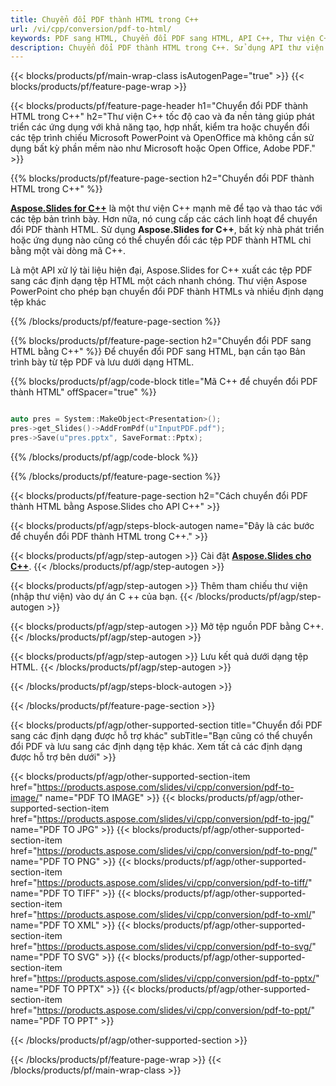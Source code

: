 ```yaml
---
title: Chuyển đổi PDF thành HTML trong C++
url: /vi/cpp/conversion/pdf-to-html/
keywords: PDF sang HTML, Chuyển đổi PDF sang HTML, API C++, Thư viện C++, PDF, HTML
description: Chuyển đổi PDF thành HTML trong C++. Sử dụng API thư viện C++ để chuyển đổi tệp PDF thành tệp HTML
---
```


{{< blocks/products/pf/main-wrap-class isAutogenPage="true" >}}
{{< blocks/products/pf/feature-page-wrap >}}

{{< blocks/products/pf/feature-page-header h1="Chuyển đổi PDF thành HTML trong C++" h2="Thư viện C++ tốc độ cao và đa nền tảng giúp phát triển các ứng dụng với khả năng tạo, hợp nhất, kiểm tra hoặc chuyển đổi các tệp trình chiếu Microsoft PowerPoint và OpenOffice mà không cần sử dụng bất kỳ phần mềm nào như Microsoft hoặc Open Office, Adobe PDF." >}}

{{% blocks/products/pf/feature-page-section h2="Chuyển đổi PDF thành HTML trong C++" %}}

[**Aspose.Slides for C++**](https://products.aspose.com/slides/vi/cpp/) là một thư viện C++ mạnh mẽ để tạo và thao tác với các tệp bản trình bày. Hơn nữa, nó cung cấp các cách linh hoạt để chuyển đổi PDF thành HTML. Sử dụng **Aspose.Slides for C++**, bất kỳ nhà phát triển hoặc ứng dụng nào cũng có thể chuyển đổi các tệp PDF thành HTML chỉ bằng một vài dòng mã C++.

Là một API xử lý tài liệu hiện đại, Aspose.Slides for C++ xuất các tệp PDF sang các định dạng tệp HTML một cách nhanh chóng. Thư viện Aspose PowerPoint cho phép bạn chuyển đổi PDF thành HTMLs và nhiều định dạng tệp khác

{{% /blocks/products/pf/feature-page-section %}}

{{% blocks/products/pf/feature-page-section  h2="Chuyển đổi PDF sang HTML bằng C++" %}}
Để chuyển đổi PDF sang HTML, bạn cần tạo Bản trình bày từ tệp PDF và lưu dưới dạng HTML.

{{% blocks/products/pf/agp/code-block title="Mã C++ để chuyển đổi PDF thành HTML" offSpacer="true" %}}

```cpp

auto pres = System::MakeObject<Presentation>();
pres->get_Slides()->AddFromPdf(u"InputPDF.pdf");
pres->Save(u"pres.pptx", SaveFormat::Pptx);

```


{{% /blocks/products/pf/agp/code-block %}}

{{% /blocks/products/pf/feature-page-section %}}

{{< blocks/products/pf/feature-page-section  h2="Cách chuyển đổi PDF thành HTML bằng Aspose.Slides cho API C++" >}}

{{< blocks/products/pf/agp/steps-block-autogen name="Đây là các bước để chuyển đổi PDF thành HTML trong C++." >}}

{{< blocks/products/pf/agp/step-autogen >}}
Cài đặt [**Aspose.Slides cho C++**](https://products.aspose.com/slides/vi/cpp/).
{{< /blocks/products/pf/agp/step-autogen >}}

{{< blocks/products/pf/agp/step-autogen >}}
Thêm tham chiếu thư viện (nhập thư viện) vào dự án C ++ của bạn.
{{< /blocks/products/pf/agp/step-autogen >}}

{{< blocks/products/pf/agp/step-autogen >}}
Mở tệp nguồn PDF bằng C++.
{{< /blocks/products/pf/agp/step-autogen >}}

{{< blocks/products/pf/agp/step-autogen >}}
Lưu kết quả dưới dạng tệp HTML.
{{< /blocks/products/pf/agp/step-autogen >}}

{{< /blocks/products/pf/agp/steps-block-autogen >}}

{{< /blocks/products/pf/feature-page-section >}}

{{< blocks/products/pf/agp/other-supported-section title="Chuyển đổi PDF sang các định dạng được hỗ trợ khác" subTitle="Bạn cũng có thể chuyển đổi PDF và lưu sang các định dạng tệp khác. Xem tất cả các định dạng được hỗ trợ bên dưới" >}}

{{< blocks/products/pf/agp/other-supported-section-item href="https://products.aspose.com/slides/vi/cpp/conversion/pdf-to-image/" name="PDF TO IMAGE" >}}
{{< blocks/products/pf/agp/other-supported-section-item href="https://products.aspose.com/slides/vi/cpp/conversion/pdf-to-jpg/" name="PDF TO JPG" >}}
{{< blocks/products/pf/agp/other-supported-section-item href="https://products.aspose.com/slides/vi/cpp/conversion/pdf-to-png/" name="PDF TO PNG" >}}
{{< blocks/products/pf/agp/other-supported-section-item href="https://products.aspose.com/slides/vi/cpp/conversion/pdf-to-tiff/" name="PDF TO TIFF" >}}
{{< blocks/products/pf/agp/other-supported-section-item href="https://products.aspose.com/slides/vi/cpp/conversion/pdf-to-xml/" name="PDF TO XML" >}}
{{< blocks/products/pf/agp/other-supported-section-item href="https://products.aspose.com/slides/vi/cpp/conversion/pdf-to-svg/" name="PDF TO SVG" >}}
{{< blocks/products/pf/agp/other-supported-section-item href="https://products.aspose.com/slides/vi/cpp/conversion/pdf-to-pptx/" name="PDF TO PPTX" >}}
{{< blocks/products/pf/agp/other-supported-section-item href="https://products.aspose.com/slides/vi/cpp/conversion/pdf-to-ppt/" name="PDF TO PPT" >}}


{{< /blocks/products/pf/agp/other-supported-section >}}

{{< /blocks/products/pf/feature-page-wrap >}}
{{< /blocks/products/pf/main-wrap-class >}}